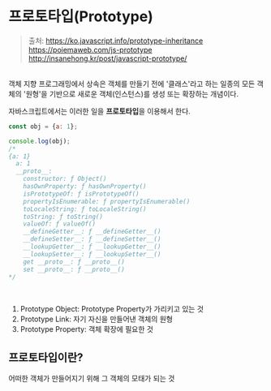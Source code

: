 # 프로토타입(Prototype)

> 출처: https://ko.javascript.info/prototype-inheritance
https://poiemaweb.com/js-prototype
http://insanehong.kr/post/javascript-prototype/

<br/>
객체 지향 프로그래밍에서 상속은 객체를 만들기 전에 '클래스'라고 하는 일종의 모든 
객체의 '원형'을 기반으로 새로운 객체(인스턴스)를 생성 또는 확장하는 개념이다.

자바스크립트에서는 이러한 일을 **프로토타입**을 이용해서 한다.

```javascript
const obj = {a: 1};

console.log(obj);
/*
{a: 1}
  a: 1
  __proto__:
    constructor: ƒ Object()
    hasOwnProperty: ƒ hasOwnProperty()
    isPrototypeOf: ƒ isPrototypeOf()
    propertyIsEnumerable: ƒ propertyIsEnumerable()
    toLocaleString: ƒ toLocaleString()
    toString: ƒ toString()
    valueOf: ƒ valueOf()
    __defineGetter__: ƒ __defineGetter__()
    __defineSetter__: ƒ __defineSetter__()
    __lookupGetter__: ƒ __lookupGetter__()
    __lookupSetter__: ƒ __lookupSetter__()
    get __proto__: ƒ __proto__()
    set __proto__: ƒ __proto__()
*/
```
<br/>

1. Prototype Object: Prototype Property가 가리키고 있는 것
2. Prototype Link: 자기 자신을 만들어낸 객체의 원형
3. Prototype Property: 객체 확장에 필요한 것

## 프로토타입이란?
어떠한 객체가 만들어지기 위해 그 객체의 모태가 되는 것